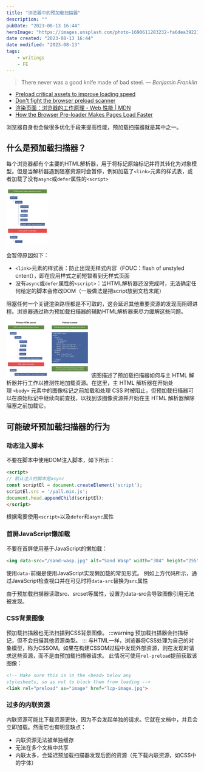 ```yaml
---
title: "浏览器中的预加载扫描器"
description: ""
pubDate: "2023-08-13 16:44"
heroImage: "https://images.unsplash.com/photo-1690611283232-fa6dea392217?crop=entropy&cs=srgb&fm=jpg&ixid=M3wzNjM5Nzd8MHwxfHJhbmRvbXx8fHx8fHx8fDE2OTE5MTYzMTh8&ixlib=rb-4.0.3&q=85"
date created: "2023-08-13 16:44"
date modified: "2023-08-13"
tags:
    - writings
    - FE
---
```


> There never was a good knife made of bad steel.
> — <cite>Benjamin Franklin</cite>

- [Preload critical assets to improve loading speed](https://web.dev/preload-critical-assets/)
- [Don't fight the browser preload scanner](https://web.dev/preload-scanner/)
- [渲染页面：浏览器的工作原理 - Web 性能 | MDN](https://developer.mozilla.org/zh-CN/docs/Web/Performance/How_browsers_work#%E9%A2%84%E5%8A%A0%E8%BD%BD%E6%89%AB%E6%8F%8F%E5%99%A8)
- [How the Browser Pre-loader Makes Pages Load Faster](https://andydavies.me/blog/2013/10/22/how-the-browser-pre-loader-makes-pages-load-faster/)

浏览器自身也会做很多优化手段来提高性能，预加载扫描器就是其中之一。

## 什么是预加载扫描器？

每个浏览器都有个主要的HTML解析器，用于将标记原始标记并将其转化为对象模型。但是当解析器遇到阻塞资源时会暂停，例如加载了`<link>`元素的样式表，或者加载了没有`async`或`defer`属性的`<script>`

![image.png](https://raw.githubusercontent.com/fw6/assets/main/toy_docs/20230813165728.png)

会暂停原因如下：
- `<link>`元素的样式表：防止出现无样式内容（FOUC：flash of unstyled cntent），即在应用样式之前短暂看到无样式页面
- 没有`async`或`defer`属性的`<script>`：当HTML解析器还没完成时，无法确定任何给定的脚本会修改DOM（一般做法是把script放到文档末尾）

阻塞任何一个关键渲染路径都是不可取的，这会延迟其他重要资源的发现而阻碍进程。浏览器通过称为预加载扫描器的辅助HTML解析器来尽力缓解这些问题。

![image.png](https://raw.githubusercontent.com/fw6/assets/main/toy_docs/20230813170300.png)
该图描述了预加载扫描器如何与主 HTML 解析器并行工作以推测性地加载资源。在这里，主 HTML 解析器在开始处理 `<body>` 元素中的图像标记之前加载和处理 CSS 时被阻止，但预加载扫描器可以在原始标记中继续向前查找，以找到该图像资源并开始在主 HTML 解析器解除阻塞之前加载它。

## 可能破坏预加载扫描器的行为

### 动态注入脚本

不要在脚本中使用DOM注入脚本，如下所示：
```html
<script>
// 默认注入的脚本是async
const scriptEl = document.createElement('script');  
scriptEl.src = '/yall.min.js';  
document.head.appendChild(scriptEl);  
</script>
```
根据需要使用`<script>`以及`defer`和`async`属性

### 首屏JavaScript懒加载

不要在首屏使用基于JavaScript的懒加载：
```html
<img data-src="/sand-wasp.jpg" alt="Sand Wasp" width="384" height="255">
```
使用`data-`前缀是使用JavaScript实现懒加载的常见形式。
例如上方代码所示，通过JavaScript检查视口并在可见时将`data-src`替换为`src`属性

由于预加载扫描器读取src、srcset等属性，设置为data-src会导致图像引用无法被发现。

### CSS背景图像

预加载扫描器也无法扫描到CSS背景图像。
:::warning
预加载扫描器会扫描标记，但不会扫描其他资源类型。
:::
与HTML一样，浏览器将CSS处理为自己的对象模型，称为CSSOM。如果在构建CSSOM过程中发现外部资源，则在发现时请求这些资源，而不是由预加载扫描器请求。
此情况可使用`rel-preload`提前获取该图像：
```html
<!-- Make sure this is in the <head> below any  
stylesheets, so as not to block them from loading -->  
<link rel="preload" as="image" href="lcp-image.jpg">
```


### 过多的内联资源

内联资源可能比下载资源更快，因为不会发起单独的请求。它就在文档中，并且会立即加载。然而它也有明显缺点：
- 内联资源无法被单独缓存
- 无法在多个文档中共享
- 内联太多，会延迟预加载扫描器发现后面的资源（先下载内联资源，如CSS中的字体）


